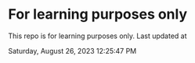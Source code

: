 # For learning purposes only
This repo is for learning purposes only.
Last updated at

Saturday, August 26, 2023 12:25:47 PM

